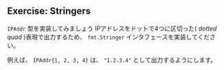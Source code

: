 ## Exercise: Stringers

`IPAddr` 型を実装してみましょう IPアドレスをドットで4つに区切った( *dotted quad* )表現で出力するため、 `fmt.Stringer` インタフェースを実装してください。

例えば、 `IPAddr{1, 2, 3, 4}` は、 `"1.2.3.4"` として出力するようにします。